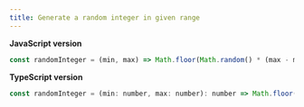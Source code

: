 ```yaml
---
title: Generate a random integer in given range
---
```


**JavaScript version**

```js
const randomInteger = (min, max) => Math.floor(Math.random() * (max - min + 1)) + min;
```

**TypeScript version**

```js
const randomInteger = (min: number, max: number): number => Math.floor(Math.random() * (max - min + 1)) + min;
```
